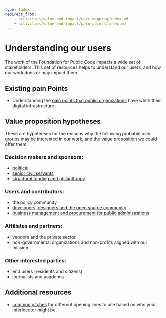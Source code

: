 ```yaml
---
type: Index
redirect_from:
    - activities/value-and-impact/user-mapping/index.md
    - activities/value-and-impact/pain-points/index.md
---
```


# Understanding our users

The work of the Foundation for Public Code impacts a wide set of stakeholders.
This set of resources helps to understand our users, and how our work does or may impact them.

## Existing pain Points 

* Understanding the [pain points that public organizations](public-organizations.md) have whith their digital infrastructure

## Value proposition hypotheses

These are hypotheses for the reasons why the following probable user groups may be interested in our work, and the value proposition we could offer them.

### Decision makers and sponsors:

* [political](political.md)
* [senior civil servants](senior-civil-servants.md)
* [structural funding and philanthropy](structural-funding-philanthropy.md)

### Users and contributors:

* the policy community
* [developers, designers and the open source community](developers-and-designers.md)
* [business management and procurement for public administrations](management-and-procurement.md)

### Affiliates and partners:

* vendors and the private sector
* non-governmental organizations and non-profits aligned with our mission

### Other interested parties:

* end users (residents and citizens)
* journalists and academia

## Additional resources

* [common pitches](../communication/pitching.md) for different opening lines to use based on who your interlocutor might be.
